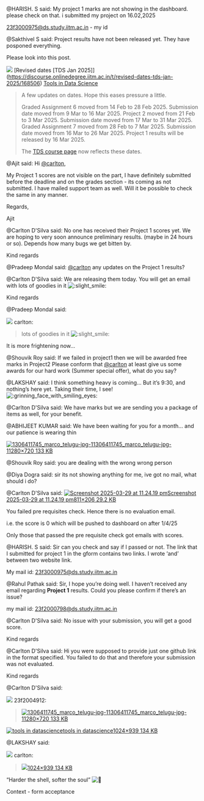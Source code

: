 @HARISH. S said: My project 1 marks are not showing in the dashboard. please check on that. i submitted my project on 16\.02,2025  

23f3000975@ds.study.iitm.ac.in \- my id


@Sakthivel S said: Project results have not been released yet. They have posponed everything.  

Please look into this post.





![](https://dub1.discourse-cdn.com/flex013/user_avatar/discourse.onlinedegree.iitm.ac.in/s.anand/48/15264_2.png)
[Revised dates \[TDS Jan 2025]](https://discourse.onlinedegree.iitm.ac.in/t/revised-dates-tds-jan-2025/168506) [Tools in Data Science](/c/courses/tds-kb/34)


> A few updates on dates. Hope this eases pressure a little. 
> 
> Graded Assignment 6 moved from 14 Feb to 28 Feb 2025\. Submission date moved from 9 Mar to 16 Mar 2025\.
> Project 2 moved from 21 Feb to 3 Mar 2025\. Submission date moved from 17 Mar to 31 Mar 2025\.
> Graded Assignment 7 moved from 28 Feb to 7 Mar 2025\. Submission date moved from 16 Mar to 26 Mar 2025\.
> Project 1 results will be released by 16 Mar 2025\.
> 
> The [TDS course page](https://tds.s-anand.net/) now reflects these dates.




@Ajit said: Hi [@carlton](/u/carlton),  

My Project 1 scores are not visible on the part, I have definitely submitted before the deadline and on the grades section \- its coming as not submitted. I have mailed support team as well. Will it be possible to check the same in any manner.


Regards,  

Ajit


@Carlton D'Silva said: No one has received their Project 1 scores yet. We are hoping to very soon announce preliminary results. (maybe in 24 hours or so). Depends how many bugs we get bitten by.


Kind regards


@Pradeep Mondal said: [@carlton](/u/carlton) any updates on the Project 1 results?


@Carlton D'Silva said: We are releasing them today. You will get an email with lots of goodies in it ![:slight_smile:](https://emoji.discourse-cdn.com/google/slight_smile.png?v=14 ":slight_smile:")


Kind regards


@Pradeep Mondal said: 


![](https://dub1.discourse-cdn.com/flex013/user_avatar/discourse.onlinedegree.iitm.ac.in/carlton/48/56317_2.png) carlton:

> lots of goodies in it ![:slight_smile:](https://emoji.discourse-cdn.com/google/slight_smile.png?v=14 ":slight_smile:")



It is more frightening now…


@Shouvik Roy said: If we failed in project1 then we will be awarded free marks in Project2 Please conform that [@carlton](/u/carlton) at least give us some awards for our hard work (Summer special offer), what do you say?


@LAKSHAY said: I think something heavy is coming… But it’s 9:30, and nothing’s here yet. Taking their time, I see!![:grinning_face_with_smiling_eyes:](https://emoji.discourse-cdn.com/google/grinning_face_with_smiling_eyes.png?v=14 ":grinning_face_with_smiling_eyes:")


@Carlton D'Silva said: We have marks but we are sending you a package of items as well, for your benefit.


@ABHIJEET KUMAR said: We have been waiting for you for a month… and our patience is wearing thin  

[![1306411745_marco_telugu-jpg-1](https://europe1.discourse-cdn.com/flex013/uploads/iitm/optimized/3X/c/2/c2b3cf40d7c5b4b3540661aadd70ad58532b671b_2_690x388.jpeg)1306411745\_marco\_telugu\-jpg\-11280×720 133 KB](https://europe1.discourse-cdn.com/flex013/uploads/iitm/original/3X/c/2/c2b3cf40d7c5b4b3540661aadd70ad58532b671b.jpeg "1306411745_marco_telugu-jpg-1")


@Shouvik Roy said: you are dealing with the wrong wrong person


@Diya Dogra said: sir its not showing anything for me, ive got no mail, what should i do?


@Carlton D'Silva said: [![Screenshot 2025-03-29 at 11.24.19 pm](https://europe1.discourse-cdn.com/flex013/uploads/iitm/optimized/3X/5/0/5044bf96daf786a1fcd86f30ea3a94dc80b62949_2_690x175.png)Screenshot 2025\-03\-29 at 11\.24\.19 pm811×206 29\.2 KB](https://europe1.discourse-cdn.com/flex013/uploads/iitm/original/3X/5/0/5044bf96daf786a1fcd86f30ea3a94dc80b62949.png "Screenshot 2025-03-29 at 11.24.19 pm")


You failed pre requisites check. Hence there is no evaluation email.  

i.e. the score is 0 which will be pushed to dashboard on after 1/4/25


Only those that passed the pre requisite check got emails with scores.


@HARISH. S said: Sir can you check and say if I passed or not. The link that I submitted for project 1 in the gform contains two links. I wrote ‘and’ between two website link.


My mail id: 23f3000975@ds.study.iitm.ac.in


@Rahul Pathak said: Sir, I hope you’re doing well. I haven’t received any email regarding **Project 1** results. Could you please confirm if there’s an issue?  

my mail id: 23f2000798@ds.study.iitm.ac.in


@Carlton D'Silva said: No issue with your submission, you will get a good score.


Kind regards


@Carlton D'Silva said: Hi you were supposed to provide just one github link in the format specified. You failed to do that and therefore your submission was not evaluated.


Kind regards


@Carlton D'Silva said: 


![](https://dub1.discourse-cdn.com/flex013/user_avatar/discourse.onlinedegree.iitm.ac.in/23f2004912/48/108710_2.png) 23f2004912:

> [![1306411745_marco_telugu-jpg-1](https://europe1.discourse-cdn.com/flex013/uploads/iitm/optimized/3X/c/2/c2b3cf40d7c5b4b3540661aadd70ad58532b671b_2_690x388.jpeg)1306411745\_marco\_telugu\-jpg\-11280×720 133 KB](https://europe1.discourse-cdn.com/flex013/uploads/iitm/original/3X/c/2/c2b3cf40d7c5b4b3540661aadd70ad58532b671b.jpeg "1306411745_marco_telugu-jpg-1")



[![tools in datascience](https://europe1.discourse-cdn.com/flex013/uploads/iitm/optimized/3X/a/e/ae725715cb22440a81895770878ed664acb2da80_2_545x500.jpeg)tools in datascience1024×939 134 KB](https://europe1.discourse-cdn.com/flex013/uploads/iitm/original/3X/a/e/ae725715cb22440a81895770878ed664acb2da80.jpeg "tools in datascience")


@LAKSHAY said: 


![](https://dub1.discourse-cdn.com/flex013/user_avatar/discourse.onlinedegree.iitm.ac.in/carlton/48/56317_2.png) carlton:

> [![](https://europe1.discourse-cdn.com/flex013/uploads/iitm/optimized/3X/a/e/ae725715cb22440a81895770878ed664acb2da80_2_545x500.jpeg)1024×939 134 KB](https://europe1.discourse-cdn.com/flex013/uploads/iitm/original/3X/a/e/ae725715cb22440a81895770878ed664acb2da80.jpeg "")



“Harder the shell, softer the soul” ![:melting_face:](https://emoji.discourse-cdn.com/google/melting_face.png?v=14 ":melting_face:")


Context \- form acceptance

